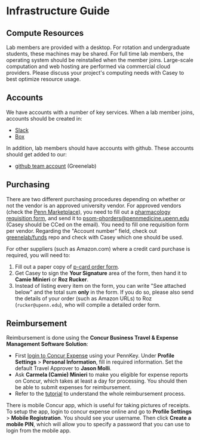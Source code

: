 # Infrastructure Guide

## Compute Resources

Lab members are provided with a desktop.
For rotation and undergraduate students, these machines may be shared.
For full time lab members, the operating system should be reinstalled when the member joins.
Large-scale computation and web hosting are performed via commercial cloud providers.
Please discuss your project's computing needs with Casey to best optimize resource usage.

## Accounts

We have accounts with a number of key services.
When a lab member joins, accounts should be created in:

- [Slack](https://slack.com)
- [Box](https://box.com)

In addition, lab members should have accounts with github.
These accounts should get added to our:

- [github team account](https://github.com/greenelab/) (Greenelab)

## Purchasing

There are two different purchasing procedures depending on whether or not the vendor is an approved university vendor.
For approved vendors (check the [Penn Marketplace](http://www.purchasing.upenn.edu/shopper/)), you need to fill out a [pharmacology requisition form](https://github.com/greenelab/onboarding/blob/master/forms-and-docs/regular-vendor-purchase-form.xlsx), and send it to <psom-phorders@pennmedicine.upenn.edu> (Casey should be CCed on the email). You need to fill one requisition form per vendor. Regarding the "Account number" field, check out [greenelab/funds](https://github.com/greenelab/funds) repo and check with Casey which one should be used.

For other suppliers (such as Amazon.com) where a credit card purchase is required, you will need to:

1. Fill out a paper copy of [p-card order form](https://github.com/greenelab/onboarding/blob/master/forms-and-docs/p-card-order-form.pdf).
2. Get Casey to sign the **Your Signature** area of the form, then hand it to **Camie Minieri** or **Roz Rucker**.
3. Instead of listing every item on the form, you can write "See attached below" and the total sum **only** in the form.
If you do so, please also send the details of your order (such as Amazon URLs) to Roz (`rucker@upenn.edu`), who will compile a detailed order form.

## Reimbursement

Reimbursement is done using the **Concur Business Travel & Expense Management Software Solution**:

- First [login to Concur Expense](https://medley.isc-seo.upenn.edu/authentication/profile/concur?app=concurprod) using your PennKey.
Under **Profile Settings** > **Personal Information**, fill in required information.
Set the default Travel Approver to **Jason Molli**.
- Ask **Carmela (Camie) Minieri** to make you eligible for expense reports on Concur, which takes at least a day for processing.
You should then be able to submit expenses for reimbursement.
- Refer to the [tutorial](reimbursement_tutorial.md) to understand the whole reimbursement process.

There is mobile Concur app, which is useful for taking pictures of receipts.
To setup the app, login to concur expense online and go to **Profile Settings** > **Mobile Registration**.
You should see your username.
Then click **Create a mobile PIN**, which will allow you to specify a password that you can use to login from the mobile app.
